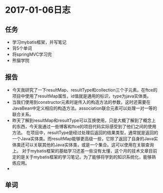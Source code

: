 # 2017-01-06日志
## 任务
- 学习mybatis框架，并写笔记
- 背5个单词
- 将springMVC学习完
- 熊猫学院  

## 报告
- 今天我研究了一下resultMap、resultType和collection三个子元素。在ftce的项目中使用了resultMap属性，id值就是通用的标识，type为java实体类。
- 当我们使用到constructor元素时是传入的构造方法的参数，这时还需要在JavaBean中定义相应的构造方法。association联合元素可以处理一对一等的联合关系。
- 昨天了解到resultMap和resultType可以互换使用，只是大概了解到了概念上的东西，今天我通过一些博客和ftce的项目代码实际感受到了他们之间的使用方法。
在项目中，resultType是经过处理后返回的结果类型，通常就是返回的一个Java实体类。而resultMap能够更高级一些，它除了返回了自身的Java实体类还可以关联其他的Java实体类，或是一个集合。这可以使用在关联查询上。
对于mybatis框架的基础学习还差一些没有太懂，这个月的技术文章目前定的是关于mybatis框架的学习笔记，为了能够将学到的知识系统化，能够熟练应用。
- 

## 单词
